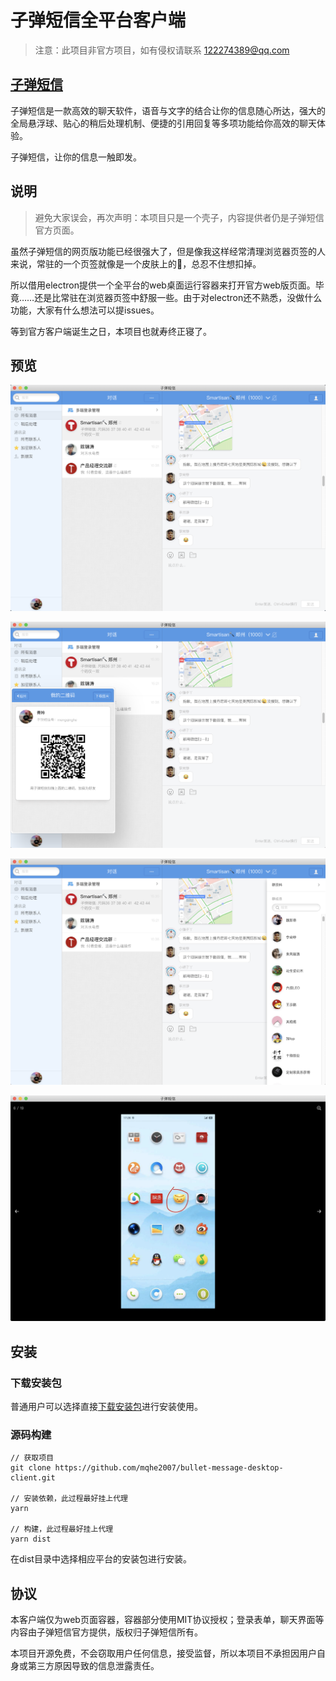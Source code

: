 # 子弹短信全平台客户端

> 注意：此项目非官方项目，如有侵权请联系 122274389@qq.com

## [子弹短信](https://www.zidanduanxin.com/)

子弹短信是一款高效的聊天软件，语音与文字的结合让你的信息随心所达，强大的全局悬浮球、贴心的稍后处理机制、便捷的引用回复等多项功能给你高效的聊天体验。

子弹短信，让你的信息一触即发。

## 说明

> 避免大家误会，再次声明：本项目只是一个壳子，内容提供者仍是子弹短信官方页面。

虽然子弹短信的网页版功能已经很强大了，但是像我这样经常清理浏览器页签的人来说，常驻的一个页签就像是一个皮肤上的🐒，总忍不住想扣掉。

所以借用electron提供一个全平台的web桌面运行容器来打开官方web版页面。毕竟……还是比常驻在浏览器页签中舒服一些。由于对electron还不熟悉，没做什么功能，大家有什么想法可以提issues。

等到官方客户端诞生之日，本项目也就寿终正寝了。

## 预览

![screenshot1](https://github.com/mqhe2007/bullet-message-desktop-client/raw/master/screenshot/s1.png)

![screenshot2](https://github.com/mqhe2007/bullet-message-desktop-client/raw/master/screenshot/s2.png)

![screenshot3](https://github.com/mqhe2007/bullet-message-desktop-client/raw/master/screenshot/s3.png)

![screenshot4](https://github.com/mqhe2007/bullet-message-desktop-client/raw/master/screenshot/s4.png)

## 安装

### 下载安装包

普通用户可以选择直接[下载安装包](https://github.com/mqhe2007/bullet-message-desktop-client/releases)进行安装使用。

### 源码构建

```
// 获取项目
git clone https://github.com/mqhe2007/bullet-message-desktop-client.git

// 安装依赖，此过程最好挂上代理
yarn

// 构建，此过程最好挂上代理
yarn dist
```

在dist目录中选择相应平台的安装包进行安装。

## 协议

本客户端仅为web页面容器，容器部分使用MIT协议授权；登录表单，聊天界面等内容由子弹短信官方提供，版权归子弹短信所有。

本项目开源免费，不会窃取用户任何信息，接受监督，所以本项目不承担因用户自身或第三方原因导致的信息泄露责任。